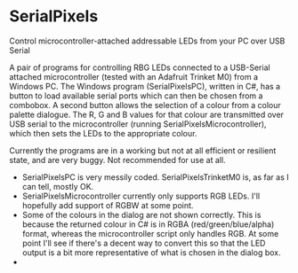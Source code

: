 # SerialPixels
Control microcontroller-attached addressable LEDs from your PC over USB Serial

A pair of programs for controlling RBG LEDs connected to a USB-Serial attached microcontroller (tested with an Adafruit Trinket M0) from a Windows PC. The Windows program (SerialPixelsPC), written in C#, has a button to load available serial ports which can then be chosen from a combobox. A second button allows the selection of a colour from a colour palette dialogue. The R, G and B values for that colour are transmitted over USB serial to the microcontroller (running SerialPixelsMicrocontroller), which then sets the LEDs to the appropriate colour.

Currently the programs are in a working but not at all efficient or resilient state, and are very buggy. Not recommended for use at all.

- SerialPixelsPC is very messily coded.  SerialPixelsTrinketM0 is, as far as I can tell, mostly OK.
- SerialPixelsMicrocontroller currently only supports RGB LEDs. I'll hopefully add support of RGBW at some point.
- Some of the colours in the dialog are not shown correctly. This is because the returned colour in C# is in RGBA (red/green/blue/alpha) format, whereas the microcontroller script only handles RGB. At some point I'll see if there's a decent way to convert this so that the LED output is a bit more representative of what is chosen in the dialog box.
- 
